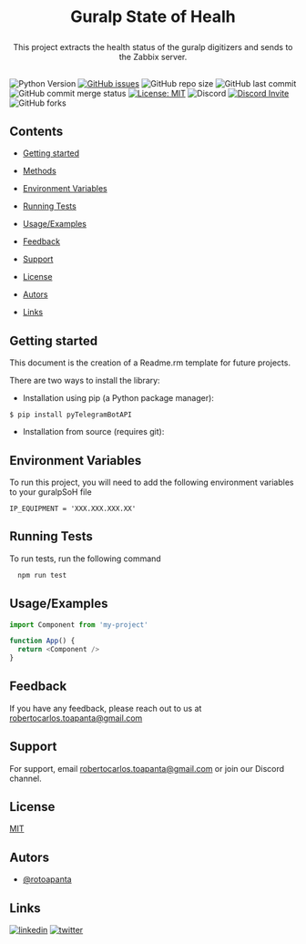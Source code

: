 # <p align="center">Guralp State of Healh

<p align="center">This project extracts the health status of the guralp digitizers and sends to the Zabbix server.</p>

##

![Python Version](https://img.shields.io/pypi/pyversions/3)
[![GitHub issues](https://img.shields.io/github/issues/rotoapanta/guralpStateOfHealh)](https://github.com/rotoapanta/guralpStateOfHealh/issues)
![GitHub repo size](https://img.shields.io/github/repo-size/rotoapanta/guralpStateOfHealh)
![GitHub last commit](https://img.shields.io/github/last-commit/rotoapanta/guralpStateOfHealh)
![GitHub commit merge status](https://img.shields.io/github/commit-status/rotoapanta/prueba2/main/6a500cc65d)
[![License: MIT](https://img.shields.io/badge/License-MIT-yellow.svg)](https://opensource.org/licenses/MIT)
![Discord](https://img.shields.io/discord/996422496842694726)
[![Discord Invite](https://img.shields.io/badge/discord-join%20now-green)](https://discord.gg/pSAp2qXe)
![GitHub forks](https://img.shields.io/github/forks/rotoapanta/guralpStateOfHealh?style=social)

## Contents

  * [Getting started](#getting-started)


  * [Methods](#methods)
  * [Environment Variables](#environment-variables)
  * [Running Tests](#running-tests)
  * [Usage/Examples](#usage-examples)
  * [Feedback](#feedback)
  * [Support](#support)
  * [License](#license)
  * [Autors](#autors)
  * [Links](#links)

## Getting started

This document is the creation of a Readme.rm template for future projects.

There are two ways to install the library:

* Installation using pip (a Python package manager):

```
$ pip install pyTelegramBotAPI
```
* Installation from source (requires git):

## Environment Variables

To run this project, you will need to add the following environment variables to your guralpSoH file

`IP_EQUIPMENT = 'XXX.XXX.XXX.XX'`

## Running Tests

To run tests, run the following command

```bash
  npm run test
```

## Usage/Examples

```javascript
import Component from 'my-project'

function App() {
  return <Component />
}
```

## Feedback

If you have any feedback, please reach out to us at robertocarlos.toapanta@gmail.com

## Support

For support, email robertocarlos.toapanta@gmail.com or join our Discord channel.

## License

[MIT](https://choosealicense.com/licenses/mit/)

## Autors
- [@rotoapanta](https://github.com/rotoapanta)

## Links
[![linkedin](https://img.shields.io/badge/linkedin-0A66C2?style=for-the-badge&logo=linkedin&logoColor=white)](https://www.linkedin.com/in/roberto-carlos-toapanta-g/)
[![twitter](https://img.shields.io/badge/twitter-1DA1F2?style=for-the-badge&logo=twitter&logoColor=white)](https://twitter.com/rotoapanta)
